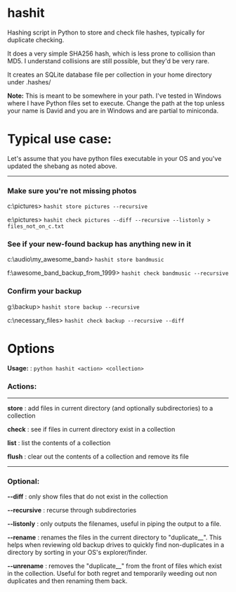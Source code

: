 # hashit
Hashing script in Python to store and check file hashes, typically for duplicate checking.

It does a very simple SHA256 hash, which is less prone to collision than MD5.  I understand collisions are still possible, but they'd be very rare.

It creates an SQLite database file per collection in your home directory under .hashes/ 

**Note:** This is meant to be somewhere in your path.  I've tested in Windows where I have 
Python files set to execute.  Change the path at the top unless your name is David and you are in Windows and are partial to miniconda.  

# Typical use case:

Let's assume that you have python files executable in your OS and you've updated the shebang as noted above.

---

### Make sure you're not missing photos

c:\pictures> `hashit store pictures --recursive`

e:\pictures> `hashit check pictures --diff --recursive --listonly > files_not_on_c.txt`

### See if your new-found backup has anything new in it

c:\audio\my_awesome_band> `hashit store bandmusic`

f:\awesome_band_backup_from_1999> `hashit check bandmusic --recursive`

### Confirm your backup

g:\backup> `hashit store backup --recursive`

c:\necessary_files> `hashit check backup --recursive --diff`

# Options

**Usage:**
: `python hashit <action> <collection>`

### Actions:

---

**store**
: add files in current directory (and optionally subdirectories) to a collection

**check**
: see if files in current directory exist in a collection

**list**
: list the contents of a collection

**flush**
: clear out the contents of a collection and remove its file

---
 
### Optional:

**--diff**
: only show files that do not exist in the collection

**--recursive**
: recurse through subdirectories

**--listonly**
: only outputs the filenames, useful in piping the output to a file.

**--rename**
: renames the files in the current directory to "duplicate__<filename>".  This helps when reviewing old backup drives to quickly find non-duplicates in a directory by sorting in your OS's explorer/finder. 

**--unrename**
: removes the "duplicate__" from the front of files which exist in the collection.  Useful for both regret and temporarily weeding out non duplicates and then renaming them back.  